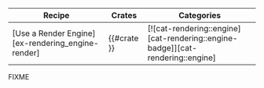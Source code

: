 | Recipe | Crates | Categories |
|--------|--------|------------|
| [Use a Render Engine][ex-rendering_engine-render] | {{#crate }} | [![cat-rendering::engine][cat-rendering::engine-badge]][cat-rendering::engine] |

<div class="hidden">
FIXME
</div>
